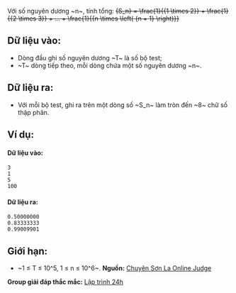 Với số nguyên dương ~n~, tính tổng:
~~{S_n} = \frac{1}{{1 \times 2}} + \frac{1}{{2 \times 3}} + ... + \frac{1}{{n \times \left( {n + 1} \right)}}~~
 
## Dữ liệu vào:
- Dòng đầu ghi số nguyên dương ~T~ là số bộ test;
- ~T~ dòng tiếp theo, mỗi dòng chứa một số nguyên dương ~n~.

## Dữ liệu ra:
- Với mỗi bộ test, ghi ra trên một dòng số ~S_n~ làm tròn đến ~8~ chữ số thập phân.

## Ví dụ:
#### Dữ liệu vào:
```
3
1
5
100
```

#### Dữ liệu ra:
```
0.50000000
0.83333333
0.99009901
```

## Giới hạn:
- ~1 ≤ T ≤ 10^5, 1 ≤ n ≤ 10^6~.
**Nguồn:** [Chuyên Sơn La Online Judge](http://csloj.ddns.net/)

**Group giải đáp thắc mắc:** [Lập trình 24h](https://www.facebook.com/groups/1386904321519984)